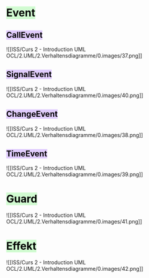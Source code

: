 
# <mark style="background: #BBFABBA6;">Event</mark>


## <mark style="background: #D2B3FFA6;">CallEvent</mark>

![[ISS/Curs 2 - Introduction UML OCL/2.UML/2.Verhaltensdiagramme/0.images/37.png]]


## <mark style="background: #D2B3FFA6;">SignalEvent</mark>


![[ISS/Curs 2 - Introduction UML OCL/2.UML/2.Verhaltensdiagramme/0.images/40.png]]


## <mark style="background: #D2B3FFA6;">ChangeEvent</mark>


![[ISS/Curs 2 - Introduction UML OCL/2.UML/2.Verhaltensdiagramme/0.images/38.png]]


## <mark style="background: #D2B3FFA6;">TimeEvent</mark>

![[ISS/Curs 2 - Introduction UML OCL/2.UML/2.Verhaltensdiagramme/0.images/39.png]]


# <mark style="background: #BBFABBA6;">Guard</mark>

![[ISS/Curs 2 - Introduction UML OCL/2.UML/2.Verhaltensdiagramme/0.images/41.png]]


# <mark style="background: #BBFABBA6;">Effekt</mark>


![[ISS/Curs 2 - Introduction UML OCL/2.UML/2.Verhaltensdiagramme/0.images/42.png]]
